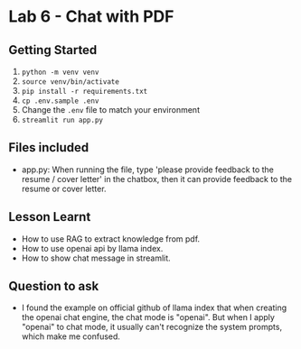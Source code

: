 # Lab 6 - Chat with PDF

## Getting Started

1. `python -m venv venv`
1. `source venv/bin/activate`
1. `pip install -r requirements.txt`
1. `cp .env.sample .env`
1. Change the `.env` file to match your environment
1. `streamlit run app.py`

## Files included

- app.py: When running the file, type 'please provide feedback to the resume / cover letter' in  the chatbox, then it can provide feedback to the resume or cover letter.

## Lesson Learnt

- How to use RAG to extract knowledge from pdf.
- How to use openai api by llama index.
- How to show chat message in streamlit.

## Question to ask
- I found the example on official github of llama index that when creating the openai chat engine, the chat mode is "openai". But when I apply "openai" to chat mode, it usually can't recognize the system prompts, which make me confused.